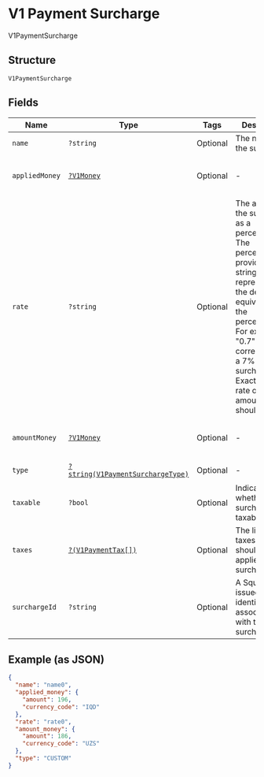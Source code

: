 
# V1 Payment Surcharge

V1PaymentSurcharge

## Structure

`V1PaymentSurcharge`

## Fields

| Name | Type | Tags | Description | Getter | Setter |
|  --- | --- | --- | --- | --- | --- |
| `name` | `?string` | Optional | The name of the surcharge. | getName(): ?string | setName(?string name): void |
| `appliedMoney` | [`?V1Money`](../../doc/models/v1-money.md) | Optional | - | getAppliedMoney(): ?V1Money | setAppliedMoney(?V1Money appliedMoney): void |
| `rate` | `?string` | Optional | The amount of the surcharge as a percentage. The percentage is provided as a string representing the decimal equivalent of the percentage. For example, "0.7" corresponds to a 7% surcharge. Exactly one of rate or amount_money should be set. | getRate(): ?string | setRate(?string rate): void |
| `amountMoney` | [`?V1Money`](../../doc/models/v1-money.md) | Optional | - | getAmountMoney(): ?V1Money | setAmountMoney(?V1Money amountMoney): void |
| `type` | [`?string(V1PaymentSurchargeType)`](../../doc/models/v1-payment-surcharge-type.md) | Optional | - | getType(): ?string | setType(?string type): void |
| `taxable` | `?bool` | Optional | Indicates whether the surcharge is taxable. | getTaxable(): ?bool | setTaxable(?bool taxable): void |
| `taxes` | [`?(V1PaymentTax[])`](../../doc/models/v1-payment-tax.md) | Optional | The list of taxes that should be applied to the surcharge. | getTaxes(): ?array | setTaxes(?array taxes): void |
| `surchargeId` | `?string` | Optional | A Square-issued unique identifier associated with the surcharge. | getSurchargeId(): ?string | setSurchargeId(?string surchargeId): void |

## Example (as JSON)

```json
{
  "name": "name0",
  "applied_money": {
    "amount": 196,
    "currency_code": "IQD"
  },
  "rate": "rate0",
  "amount_money": {
    "amount": 186,
    "currency_code": "UZS"
  },
  "type": "CUSTOM"
}
```

